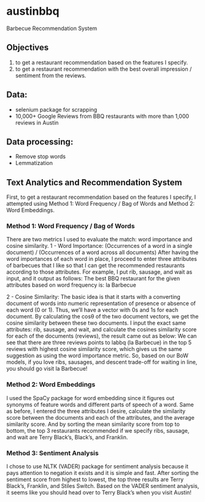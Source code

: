 # austinbbq
Barbecue Recommendation System

## Objectives 
1. to get a restaurant recommendation based on the features I specify. 
2. to get a restaurant recommendation with the best overall impression / sentiment from the reviews. 

## Data: 
- selenium package for scrapping
- 10,000+ Google Reviews from BBQ restaurants with more than 1,000 reviews in Austin

## Data processing: 
- Remove stop words
- Lemmatization


## Text Analytics and Recommendation System
First, to get a restaurant recommendation based on the features I specify, I attempted using Method 1: Word Frequency / Bag of Words and Method 2: Word Embeddings.
### Method 1: Word Frequency / Bag of Words
There are two metrics I used to evaluate the match: word importance and cosine similarity.
1 - Word Importance: (Occurrences of a word in a single document) / (Occurrences of a word across all documents)
After having the word importances of each word in place, I proceed to enter three attributes of barbecues that I like so that I can get the recommended restaurants according to those attributes.
For example, I put rib, sausage, and wait as input, and it output as follows: The best BBQ restaurant for the given attributes based on word frequency is: la Barbecue

2 - Cosine Similarity:
The basic idea is that it starts with a converting document of words into numeric representation of presence or absence of each word (0 or 1). Thus, we’ll have a vector with 0s and 1s for each document. By calculating the cosθ of the two document vectors, we get the cosine similarity between these two documents.
I input the exact same attributes: rib, sausage, and wait, and calculate the cosines similarity score for each of the documents (reviews), the result came out as below:
We can see that there are three reviews points to labbq (la Barbecue) in the top 5 reviews with highest cosine similarity score, which gives us the same suggestion as using the word importance metric.
So, based on our BoW models, if you love ribs, sausages, and descent trade-off for waiting in line, you should go visit la Barbecue!

### Method 2: Word Embeddings
I used the SpaCy package for word embedding since it figures out synonyms of feature words and different parts of speech of a word.
Same as before, I entered the three attributes I desire, calculate the similarity score between the documents and each of the attributes, and the average similarity score.
And by sorting the mean similarity score from top to bottom, the top 3 restaurants recommended if we specify ribs, sausage, and wait are Terry Black’s, Black’s, and Franklin.

### Method 3: Sentiment Analysis
I chose to use NLTK (VADER) package for sentiment analysis because it pays attention to negation it exists and it is simple and fast. 
After sorting the sentiment score from highest to lowest, the top three results are Terry Black’s, Franklin, and Stiles Switch.
Based on the VADER sentiment analysis, it seems like you should head over to Terry Black’s when you visit Austin!
